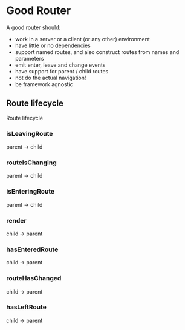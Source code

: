 # Good Router

A good router should:
 - work in a server or a client (or any other) environment
 - have little or no dependencies
 - support named routes, and also construct routes from names and parameters
 - emit enter, leave and change events
 - have support for parent / child routes
 - not do the actual navigation!
 - be framework agnostic

## Route lifecycle

Route lifecycle

### isLeavingRoute
parent → child

### routeIsChanging
parent → child

### isEnteringRoute
parent → child

### render
child → parent

### hasEnteredRoute
child → parent

### routeHasChanged
child → parent

### hasLeftRoute
child → parent



